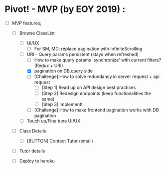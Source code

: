 # Pivot! - MVP (by EOY 2019) :

- [ ] MVP features;
  
  - [ ] Browse ClassList
    - [ ] UI/UX
      - [ ] For SM, MD; replace pagination with InfiniteScrolling
    - [ ] URI - Query params persistent (stays when refreshed)
      - [ ] How to make query params 'synchronize' with current filters? (Redux + URI)
      - [x] pagination on DB.query side
      - [ ] [Challenge] How to solve redundancy in server request + api request
        - [ ] [Step 1] Read up on API design best practices
        - [ ] [Step 2] Redesign endpoints (keep functionalities the same)
        - [ ] [Step 3] Implement!
      - [ ] [Challenge] How to make frontend pagination works with DB pagination
    - [ ] Touch up/Fine tune UI/UX
  - [ ] Class Details
    - [ ] [BUTTON] Contact Tutor (email)
  - [ ] Tutor details
  - [ ] Deploy to heroku

